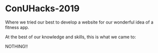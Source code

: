 # ConUHacks-2019

Where we tried our best to develop a website for our wonderful idea of a fitness app.

At the best of our knowledge and skills, this is what we came to:

NOTHING!!
